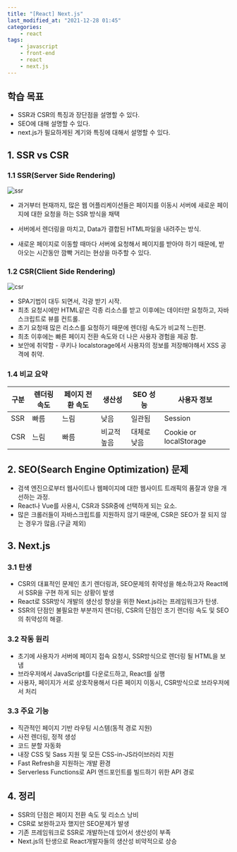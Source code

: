 ```yaml
---
title: "[React] Next.js"
last_modified_at: "2021-12-28 01:45"
categories:
    - react
tags:
    - javascript
    - front-end
    - react
    - next.js
---
```


## 학습 목표

* SSR과 CSR의 특징과 장단점을 설명할 수 있다.
* SEO에 대해 설명할 수 있다.
* next.js가 필요하게된 계기와 특징에 대해서 설명할 수 있다. 

## 1. SSR vs CSR

### 1.1 SSR(Server Side Rendering)

![ssr](https://miro.medium.com/max/1400/1*jJkEQpgZ8waQ5P-W5lhxuQ.png)

* 과거부터 현재까지, 많은 웹 어플리케이션들은 페이지를 이동시 서버에 새로운 페이지에 대한 요청을 하는 SSR 방식을 채택

* 서버에서 렌더링을 마치고, Data가 결합된 HTML파일을 내려주는 방식.
* 새로운 페이지로 이동할 때마다 서버에 요청해서 페이지를 받아야 하기 때문에, 받아오는 시간동안 깜빡 거리는 현상을 마주할 수 있다.

### 1.2 CSR(Client Side Rendering)

![csr](https://miro.medium.com/max/1400/1*CRiH0hUGoS3aoZaIY4H2yg.png)

* SPA기법이 대두 되면서, 각광 받기 시작.
* 최초 요청시에만 HTML같은 각종 리소스를 받고 이후에는 데이터만 요청하고, 자바스크립트로 뷰를 컨트롤.
* 초기 요청때 많은 리소스를 요청하기 때문에 렌더링 속도가 비교적 느린편.
* 최초 이후에는 빠른 페이지 전환 속도와 더 나은 사용자 경험을 제공 함.
* 보안에 취약함 - 쿠키나 localstorage에서 사용자의 정보를 저장해야해서 XSS 공격에 취약.

### 1.4 비교 요약

|구분|렌더링 속도|페이지 전환 속도|생산성|SEO 성능|사용자 정보
|--|--|--|--|--|--|
|SSR|빠름|느림|낮음|일관됨|Session|
|CSR|느림|빠름|비교적 높음|대체로 낮음|Cookie or localStorage|

## 2. SEO(Search Engine Optimization) 문제

* 검색 엔진으로부터 웹사이트나 웹페이지에 대한 웹사이트 트래픽의 품잘과 양을 개선하는 과정.
* React나 Vue를 사용시, CSR과 SSR중에 선택하게 되는 요소.
* 많은 크롤러들이 자바스크립트를 지원하지 않기 때문에, CSR은 SEO가 잘 되지 않는 경우가 많음.(구글 제외)

## 3. Next.js

### 3.1 탄생

* CSR의 대표적인 문제인 초기 렌더링과, SEO문제의 취약성을 해소하고자 React에서 SSR을 구현 하게 되는 상황이 발생
* React로 SSR방식 개발의 생산성 향상을 위한 Next.js라는 프레임워크가 탄생.
* SSR의 단점인 불필요한 부분까지 렌더링, CSR의 단점인 초기 렌더링 속도 및 SEO의 취약성의 해결.

### 3.2 작동 원리

* 초기에 사용자가 서버에 페이지 접속 요청시, SSR방식으로 렌더링 될 HTML을 보냄
* 브라우저에서 JavaScript를 다운로드하고, React를 실행
* 사용자, 페이지가 서로 상호작용해서 다른 페이지 이동시, CSR방식으로 브라우저에서 처리

### 3.3 주요 기능

* 직관적인 페이지 기반 라우팅 시스템(동적 경로 지원)
* 사전 렌더링, 정적 생성
* 코드 분할 자동화
* 내장 CSS 및 Sass 지원 및 모든 CSS-in-JS라이브러리 지원
* Fast Refresh을 지원하는 개발 환경
* Serverless Functions로 API 엔드포인트를 빌드하기 위한 API 경로


## 4. 정리

* SSR의 단점은 페이지 전환 속도 및 리소스 낭비
* CSR로 보완하고자 했지만 SEO문제가 발생
* 기존 프레임워크로 SSR로 개발하는데 있어서 생산성이 부족
* Next.js의 탄생으로 React개발자들의 생산성 비약적으로 상승

